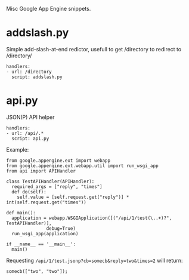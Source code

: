 Misc Google App Engine snippets.

addslash.py
===========

Simple add-slash-at-end redictor, usefull to get /directory to redirect to /directory/

	handlers:
	- url: /directory
	  script: addslash.py


api.py
======

JSON(P) API helper

	handlers:
	- url: /api/.*
	  script: api.py

Example:

	from google.appengine.ext import webapp
	from google.appengine.ext.webapp.util import run_wsgi_app
	from api import APIHandler

	class TestAPIHandler(APIHandler):
	  required_args = ["reply", "times"]
	  def do(self):
	    self.value = [self.request.get("reply")] * int(self.request.get("times"))

	def main():
	  application = webapp.WSGIApplication([("/api/1/test(\..+)?", TestAPIHandler)],
			       debug=True)
	  run_wsgi_app(application)

	if __name__ == '__main__':
	  main()


Requesting `/api/1/test.jsonp?cb=somecb&reply=two&times=2` will return:

	somecb(["two", "two"]);
